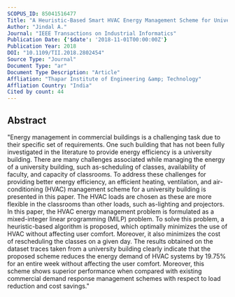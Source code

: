 ```yaml
---
SCOPUS_ID: 85041516477
Title: "A Heuristic-Based Smart HVAC Energy Management Scheme for University Buildings"
Author: "Jindal A."
Journal: "IEEE Transactions on Industrial Informatics"
Publication Date: {'$date': '2018-11-01T00:00:00Z'}
Publication Year: 2018
DOI: "10.1109/TII.2018.2802454"
Source Type: "Journal"
Document Type: "ar"
Document Type Description: "Article"
Affliation: "Thapar Institute of Engineering &amp; Technology"
Affliation Country: "India"
Cited by count: 44
---
```


## Abstract
"Energy management in commercial buildings is a challenging task due to their specific set of requirements. One such building that has not been fully investigated in the literature to provide energy efficiency is a university building. There are many challenges associated while managing the energy of a university building, such as-scheduling of classes, availability of faculty, and capacity of classrooms. To address these challenges for providing better energy efficiency, an efficient heating, ventilation, and air-conditioning (HVAC) management scheme for a university building is presented in this paper. The HVAC loads are chosen as these are more flexible in the classrooms than other loads, such as-lighting and projectors. In this paper, the HVAC energy management problem is formulated as a mixed-integer linear programming (MILP) problem. To solve this problem, a heuristic-based algorithm is proposed, which optimally minimizes the use of HVAC without affecting user comfort. Moreover, it also minimizes the cost of rescheduling the classes on a given day. The results obtained on the dataset traces taken from a university building clearly indicate that the proposed scheme reduces the energy demand of HVAC systems by 19.75% for an entire week without affecting the user comfort. Moreover, this scheme shows superior performance when compared with existing commercial demand response management schemes with respect to load reduction and cost savings."
